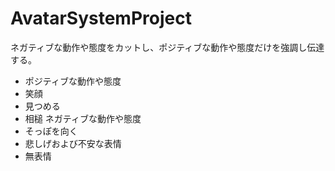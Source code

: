 # AvatarSystemProject
ネガティブな動作や態度をカットし、ポジティブな動作や態度だけを強調し伝達する。
- ポジティブな動作や態度
- 笑顔
- 見つめる
- 相槌
ネガティブな動作や態度
- そっぽを向く
- 悲しげおよび不安な表情
- 無表情
